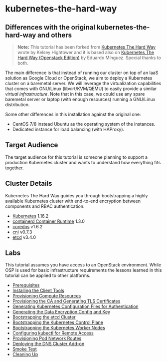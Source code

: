 # kubernetes-the-hard-way

## Differences with the original kubernetes-the-hard-way and others

> **Note:** This tutorial has been forked from [Kubernetes The Hard Way](https://github.com/kelseyhightower/kubernetes-the-hard-way) wrote by Kelsey Hightower and it is based also on [Kubernetes The Hard Way (Openstack Edition)](https://github.com/e-minguez/kubernetes-the-hard-way-openstack) by Eduardo Mínguez. Special thanks to both.

The main difference is that instead of running our cluster on top of an IaaS solution as Google Cloud or OpenStack, we aim to deploy a Kubernetes cluster on a baremetal server. We will leverage the virtualization capabilities that comes with GNU/Linux (libvirt/KVM/QEMU) to easily provide a similar *virtual infrastructure*. Note that in this case, we could use any spare baremetal server or laptop (with enough resources) running a GNU/Linux distribution.

Some other differences in this installation against the original one:

* CentOS 7/8 instead Ubuntu as the operating system of the instances.
* Dedicated instance for load balancing (with HAProxy).


## Target Audience

The target audience for this tutorial is someone planning to support a
production Kubernetes cluster and wants to understand how everything fits
together.

## Cluster Details

Kubernetes The Hard Way guides you through bootstrapping a highly available
Kubernetes cluster with end-to-end encryption between components and RBAC
authentication.

* [Kubernetes](https://github.com/kubernetes/kubernetes) 1.16.2
* [containerd Container Runtime](https://github.com/containerd/containerd) 1.3.0
* [coredns](https://github.com/coredns/coredns) v1.6.2
* [cni](https://github.com/containernetworking/cni) v0.7.3
* [etcd](https://github.com/coreos/etcd) v3.4.0

## Labs

This tutorial assumes you have access to an OpenStack environment. While OSP is
used for basic infrastructure requirements the lessons learned in this tutorial
can be applied to other platforms.

* [Prerequisites](docs/01-prerequisites.md)
* [Installing the Client Tools](docs/02-client-tools.md)
* [Provisioning Compute Resources](docs/03-compute-resources.md)
* [Provisioning the CA and Generating TLS Certificates](docs/04-certificate-authority.md)
* [Generating Kubernetes Configuration Files for Authentication](docs/05-kubernetes-configuration-files.md)
* [Generating the Data Encryption Config and Key](docs/06-data-encryption-keys.md)
* [Bootstrapping the etcd Cluster](docs/07-bootstrapping-etcd.md)
* [Bootstrapping the Kubernetes Control Plane](docs/08-bootstrapping-kubernetes-controllers.md)
* [Bootstrapping the Kubernetes Worker Nodes](docs/09-bootstrapping-kubernetes-workers.md)
* [Configuring kubectl for Remote Access](docs/10-configuring-kubectl.md)
* [Provisioning Pod Network Routes](docs/11-pod-network-routes.md)
* [Deploying the DNS Cluster Add-on](docs/12-dns-addon.md)
* [Smoke Test](docs/13-smoke-test.md)
* [Cleaning Up](docs/14-cleanup.md)
